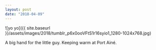 ```yaml
---
layout: post
date: "2018-04-09"
---
```


![yo yo]({{ site.baseurl }}/assets/images/2018/tumblr_p6x0ooVFtS1r16syio1_1280-1024x768.jpg)

A big hand for the little guy. Keeping warm at Port Ainé.
